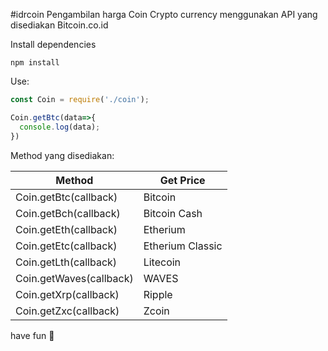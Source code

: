 #idrcoin
Pengambilan harga Coin Crypto currency menggunakan API yang disediakan Bitcoin.co.id

Install dependencies 
```
npm install
```

Use:
```js
const Coin = require('./coin');

Coin.getBtc(data=>{
  console.log(data);
})
```

Method yang disediakan:  

| Method                     | Get Price         |
| ---------------------------|-------------------|
| Coin.getBtc(callback)      | Bitcoin           |
| Coin.getBch(callback)      | Bitcoin Cash      |
| Coin.getEth(callback)      | Etherium          |
| Coin.getEtc(callback)      | Etherium Classic  |
| Coin.getLth(callback)      | Litecoin          |
| Coin.getWaves(callback)    | WAVES             |
| Coin.getXrp(callback)      | Ripple            |
| Coin.getZxc(callback)      | Zcoin             |

have fun :rocket: